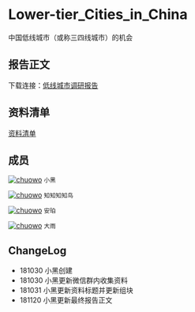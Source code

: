 # Lower-tier_Cities_in_China
中国低线城市（或称三四线城市）的机会



## 报告正文

下载连接：[低线城市调研报告](https://github.com/xunyun/Lower-tier_Cities_in_China/blob/master/Lower-tier_Cities_in_China.pdf)

## 资料清单

[资料清单](https://github.com/xunyun/Lower-tier_Cities_in_China/blob/master/README%20-%20data.md)

## 成员

[![chuowo](https://img.shields.io/badge/Github-@xunyun-brightgreen.svg)](https://github.com/xunyun)  `小黑`

[![chuowo](https://img.shields.io/badge/Github-%40z--flea-brightgreen.svg)](https://github.com/z-flea)  `知知知知鸟`

[![chuowo](https://img.shields.io/badge/Github-%40perhapslove-brightgreen.svg)](https://github.com/perhapslove)  `安珀`

[![chuowo](https://img.shields.io/badge/Github-%40rebootfun-brightgreen.svg)](https://github.com/rebootfun)  `大雨`

## ChangeLog

- 181030 小黑创建
- 181030 小黑更新微信群内收集资料
- 181031 小黑更新资料标题并更新组块
- 181120 小黑更新最终报告正文
